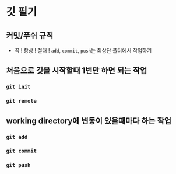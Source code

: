 # 깃 필기
## 커밋/푸쉬 규칙
* 꼭 ! 항상 ! 절대 ! `add`, `commit`, `push`는 최상단 폴더에서 작업하기

## 처음으로 깃을 시작할때 1번만 하면 되는 작업

### `git init`

### `git remote`

## working directory에 변동이 있을때마다 하는 작업
### `git add`

### `git commit`
### `git push`
